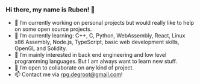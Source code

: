 ### Hi there, my name is Ruben! 🏁

- 🔭 I’m currently working on personal projects but would really like to help on some open source projects.
- 🌱 I’m currently learning:
      C++, C, Python, WebAssembly, React,
      Linux x86 Assembly, Node.js, TypeScript,
      basic web development skills, OpenGL and Solidity.
- 🤔 I’m mainly interested in back end engineering and low level programming languages. But I am always want to learn new stuff.
- 👯 I’m open to collaborate on any kind of project.
- 📫 Contact me via rpg.degroot@gmail.com!
